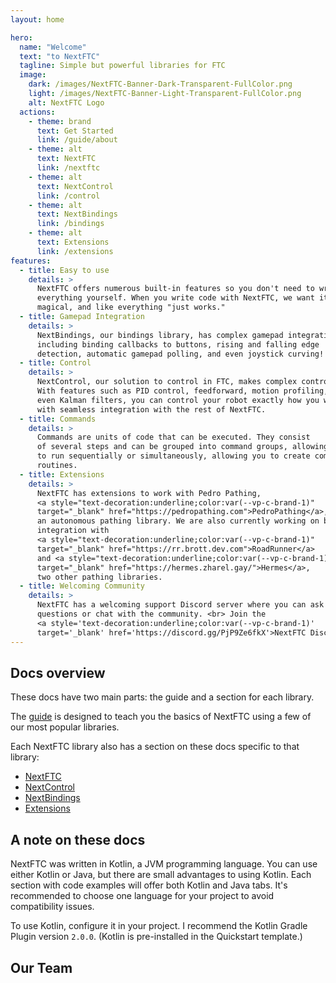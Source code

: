 ```yaml
---
layout: home

hero:
  name: "Welcome"
  text: "to NextFTC"
  tagline: Simple but powerful libraries for FTC
  image:
    dark: /images/NextFTC-Banner-Dark-Transparent-FullColor.png
    light: /images/NextFTC-Banner-Light-Transparent-FullColor.png
    alt: NextFTC Logo
  actions:
    - theme: brand
      text: Get Started
      link: /guide/about
    - theme: alt
      text: NextFTC
      link: /nextftc
    - theme: alt
      text: NextControl
      link: /control
    - theme: alt
      text: NextBindings
      link: /bindings
    - theme: alt
      text: Extensions
      link: /extensions
features:
  - title: Easy to use
    details: >
      NextFTC offers numerous built-in features so you don't need to write
      everything yourself. When you write code with NextFTC, we want it to feel
      magical, and like everything "just works."
  - title: Gamepad Integration
    details: >
      NextBindings, our bindings library, has complex gamepad integration, 
      including binding callbacks to buttons, rising and falling edge 
      detection, automatic gamepad polling, and even joystick curving!
  - title: Control
    details: >
      NextControl, our solution to control in FTC, makes complex control easy.
      With features such as PID control, feedforward, motion profiling, and
      even Kalman filters, you can control your robot exactly how you want to,
      with seamless integration with the rest of NextFTC.
  - title: Commands
    details: >
      Commands are units of code that can be executed. They consist 
      of several steps and can be grouped into command groups, allowing them 
      to run sequentially or simultaneously, allowing you to create complex
      routines.
  - title: Extensions
    details: >
      NextFTC has extensions to work with Pedro Pathing,
      <a style="text-decoration:underline;color:var(--vp-c-brand-1)" 
      target="_blank" href="https://pedropathing.com">PedroPathing</a>,
      an autonomous pathing library. We are also currently working on built-in
      integration with
      <a style="text-decoration:underline;color:var(--vp-c-brand-1)"
      target="_blank" href="https://rr.brott.dev.com">RoadRunner</a>
      and <a style="text-decoration:underline;color:var(--vp-c-brand-1)"
      target="_blank" href="https://hermes.zharel.gay/">Hermes</a>,
      two other pathing libraries.
  - title: Welcoming Community
    details: >
      NextFTC has a welcoming support Discord server where you can ask 
      questions or chat with the community. <br> Join the 
      <a style='text-decoration:underline;color:var(--vp-c-brand-1)'
      target='_blank' href='https://discord.gg/PjP9Ze6fkX'>NextFTC Discord</a>!
---
```


## Docs overview

These docs have two main parts: the guide and a section for each library.

The [guide](/guide/about) is designed to teach you the basics of NextFTC using a
few of our most popular libraries.

Each NextFTC library also has a section on these docs specific to that library:

- [NextFTC](/nextftc)
- [NextControl](/control)
- [NextBindings](/bindings)
- [Extensions](/extensions)

## A note on these docs

NextFTC was written in Kotlin, a JVM programming language. You can use either
Kotlin or Java, but there are small
advantages to using Kotlin. Each section with code examples will offer both
Kotlin and Java tabs. It's recommended to
choose one language for your project to avoid compatibility issues.

To use Kotlin, configure it in your project. I recommend the Kotlin Gradle
Plugin version `2.0.0`. (Kotlin is
pre-installed in the Quickstart template.)

<script setup>
import { VPTeamMembers } from 'vitepress/theme';

const members = [
  {
    avatar: 'https://github.com/rowan-mcalpin.png',
    name: 'Rowan McAlpin',
    title: 'Lead Dev | NextFTC | NextControl | Extensions (PedroPathing)',
    links: [
      { icon: 'github', link: 'https://github.com/rowan-mcalpin' },
      { 
        icon: {svg: '<svg xmlns="http://www.w3.org/2000/svg" fill="none" viewBox="0 0 24 24" stroke-width="1.5" stroke="currentColor" class="size-6"><path stroke-linecap="round" stroke-linejoin="round" d="M21.75 6.75v10.5a2.25 2.25 0 0 1-2.25 2.25h-15a2.25 2.25 0 0 1-2.25-2.25V6.75m19.5 0A2.25 2.25 0 0 0 19.5 4.5h-15a2.25 2.25 0 0 0-2.25 2.25m19.5 0v.243a2.25 2.25 0 0 1-1.07 1.916l-7.5 4.615a2.25 2.25 0 0 1-2.36 0L3.32 8.91a2.25 2.25 0 0 1-1.07-1.916V6.75" /></svg>'}, 
        link: 'mailto:rowan@nextftc.dev',
        ariaLabel: 'email' 
      },
      { icon: 'linkedin', link: 'https://www.linkedin.com/in/rowan-mcalpin/'},
      {
        icon: { svg: '<svg xmlns="http://www.w3.org/2000/svg" fill="none" viewBox="0 0 24 24" stroke-width="1.5" stroke="currentColor" class="size-6"><path stroke-linecap="round" stroke-linejoin="round" d="M12 21a9.004 9.004 0 0 0 8.716-6.747M12 21a9.004 9.004 0 0 1-8.716-6.747M12 21c2.485 0 4.5-4.03 4.5-9S14.485 3 12 3m0 18c-2.485 0-4.5-4.03-4.5-9S9.515 3 12 3m0 0a8.997 8.997 0 0 1 7.843 4.582M12 3a8.997 8.997 0 0 0-7.843 4.582m15.686 0A11.953 11.953 0 0 1 12 10.5c-2.998 0-5.74-1.1-7.843-2.918m15.686 0A8.959 8.959 0 0 1 21 12c0 .778-.099 1.533-.284 2.253m0 0A17.919 17.919 0 0 1 12 16.5c-3.162 0-6.133-.815-8.716-2.247m0 0A9.015 9.015 0 0 1 3 12c0-1.605.42-3.113 1.157-4.418" /></svg>'},
        link: 'https://rowanmcalpin.com',
        ariaLabel: 'website'
      }
    ]
  },
  {
    avatar: 'https://github.com/beepbot99.png',
    name: 'Davis Luxenberg',
    title: 'NextFTC | NextControl | Extensions (PedroPathing) | NextBindings',
    links: [
      {
        icon: "github",
        link: "https://github.com/beepbot99"
      }
    ]
  },
  {
    avatar: 'https://github.com/zachwaffle4.png',
    name: 'Zach Harel',
    title: 'NextFTC | NextControl | Extensions (RoadRunner, Hermes)',
    links: [
      {
        icon: "github",
        link: "https://github.com/zachwaffle4"
      },
      { 
        icon: {svg: '<svg xmlns="http://www.w3.org/2000/svg" fill="none" viewBox="0 0 24 24" stroke-width="1.5" stroke="currentColor" class="size-6"><path stroke-linecap="round" stroke-linejoin="round" d="M21.75 6.75v10.5a2.25 2.25 0 0 1-2.25 2.25h-15a2.25 2.25 0 0 1-2.25-2.25V6.75m19.5 0A2.25 2.25 0 0 0 19.5 4.5h-15a2.25 2.25 0 0 0-2.25 2.25m19.5 0v.243a2.25 2.25 0 0 1-1.07 1.916l-7.5 4.615a2.25 2.25 0 0 1-2.36 0L3.32 8.91a2.25 2.25 0 0 1-1.07-1.916V6.75" /></svg>'}, 
        link: 'mailto:ftc@zharel.me',
        ariaLabel: 'email' 
      }
    ]
  }
]
</script>

## Our Team

<VPTeamMembers size="small" :members="members" />
